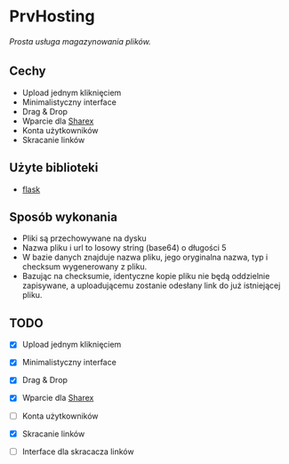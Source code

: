 # PrvHosting
###### Prosta usługa magazynowania plików.

## Cechy
- Upload jednym kliknięciem
- Minimalistyczny interface
- Drag & Drop
- Wparcie dla [Sharex](https://getsharex.com/)
- Konta użytkowników
- Skracanie linków

## Użyte biblioteki
- [flask](https://github.com/pallets/flask)

## Sposób wykonania
 - Pliki są przechowywane na dysku
 - Nazwa pliku i url to losowy string (base64) o długości 5
 - W bazie danych znajduje nazwa pliku, jego oryginalna nazwa, typ i checksum wygenerowany z pliku.
 - Bazując na checksumie, identyczne kopie pliku nie będą oddzielnie zapisywane, a uploadującemu zostanie odesłany link do już istniejącej pliku.
 
## TODO
 - [X] Upload jednym kliknięciem
 - [X] Minimalistyczny interface
 - [X] Drag & Drop
 - [X] Wparcie dla [Sharex](https://getsharex.com/)
 - [ ] Konta użytkowników
 - [X] Skracanie linków
 - [ ] Interface dla skracacza linków

